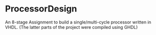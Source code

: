 # ProcessorDesign
An 8-stage Assignment to build a single/multi-cycle processor written in VHDL. (The latter parts of the project were compiled using GHDL)
